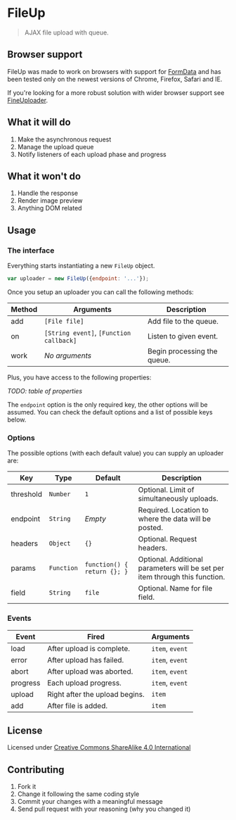 # FileUp

> AJAX file upload with queue.

## Browser support

FileUp was made to work on browsers with support for [FormData](https://developer.mozilla.org/en-US/docs/Web/API/FormData) and has been tested only on the newest versions of Chrome, Firefox, Safari and IE.

If you're looking for a more robust solution with wider browser support see [FineUploader](http://fineuploader.com).

## What it will do

1. Make the asynchronous request
2. Manage the upload queue
3. Notify listeners of each upload phase and progress

## What it won't do

1. Handle the response
2. Render image preview
3. Anything DOM related

## Usage

### The interface

Everything starts instantiating a new `FileUp` object.

```javascript
var uploader = new FileUp({endpoint: '...'});
```

Once you setup an uploader you can call the following methods:

| Method | Arguments                               | Description                 |
|--------|-----------------------------------------|-----------------------------|
| add    | `[File file]`                           | Add file to the queue.      |
| on     | `[String event]`, `[Function callback]` | Listen to given event.      |
| work   | _No arguments_                          | Begin processing the queue. |

Plus, you have access to the following properties:

_TODO: table of properties_

The `endpoint` option is the only required key, the other options will be assumed. You can check the default options and a list of possible keys below.

### Options

The possible options (with each default value) you can supply an uploader are:

| Key         | Type       | Default                     | Description                                                                 |
|-------------|------------|-----------------------------|-----------------------------------------------------------------------------|
| threshold   | `Number`   | `1`                         | Optional. Limit of simultaneously uploads.                                  |
| endpoint    | `String`   | _Empty_                     | Required. Location to where the data will be posted.                        |
| headers     | `Object`   | `{}`                        | Optional. Request headers.                                                  |
| params      | `Function` | `function() { return {}; }` | Optional. Additional parameters will be set per item through this function. |
| field       | `String`   | `file`                      | Optional. Name for file field.                                              |

### Events

| Event      | Fired                          | Arguments                   |
|------------|--------------------------------|-----------------------------|
| load       | After upload is complete.      | `item`, `event`             |
| error      | After upload has failed.       | `item`, `event`             |
| abort      | After upload was aborted.      | `item`, `event`             |
| progress   | Each upload progress.          | `item`, `event`             |
| upload     | Right after the upload begins. | `item`                      |
| add        | After file is added.           | `item`                      |

## License

Licensed under [Creative Commons ShareAlike 4.0 International](http://creativecommons.org/licenses/by-sa/4.0/deed.en_US)

## Contributing

1. Fork it
2. Change it following the same coding style
3. Commit your changes with a meaningful message
4. Send pull request with your reasoning (why you changed it)
